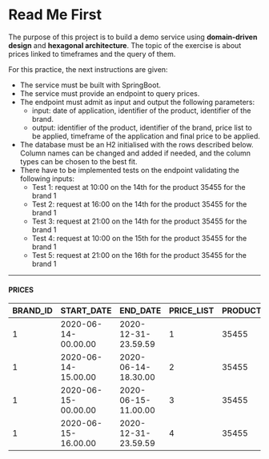 # Read Me First

The purpose of this project is to build a demo service
using **domain-driven design** and **hexagonal architecture**.
The topic of the exercise is about prices linked to
timeframes and the query of them.

For this practice, the next instructions are given:

- The service must be built with SpringBoot.
- The service must provide an endpoint to query prices.
- The endpoint must admit as input and output the following parameters:
    - input: date of application, identifier of the product, identifier of the brand.
    - output: identifier of the product, identifier of the brand, price list to be applied, timeframe of the
      application and final price to be applied.
- The database must be an H2 initialised with the rows described below. Column names can be changed and
  added if needed, and the column types can be chosen to the best fit.
- There have to be implemented tests on the endpoint validating the following inputs:
    - Test 1: request at 10:00 on the 14th for the product 35455 for the brand 1
    - Test 2: request at 16:00 on the 14th for the product 35455 for the brand 1
    - Test 3: request at 21:00 on the 14th for the product 35455 for the brand 1
    - Test 4: request at 10:00 on the 15th for the product 35455 for the brand 1
    - Test 5: request at 21:00 on the 16th for the product 35455 for the brand 1

----

#### PRICES
| BRAND_ID | START_DATE          | END_DATE            | PRICE_LIST | PRODUCT_ID | PRIORITY | PRICE | CURR |
|----------|---------------------|---------------------|------------|------------|----------|-------|------|
| 1        | 2020-06-14-00.00.00 | 2020-12-31-23.59.59 | 1          | 35455      | 0        | 35.50 | EUR  |
| 1        | 2020-06-14-15.00.00 | 2020-06-14-18.30.00 | 2          | 35455      | 1        | 25.45 | EUR  | 
| 1        | 2020-06-15-00.00.00 | 2020-06-15-11.00.00 | 3          | 35455      | 1        | 30.50 | EUR  | 
| 1        | 2020-06-15-16.00.00 | 2020-12-31-23.59.59 | 4          | 35455      | 1        | 38.95 | EUR  | 
